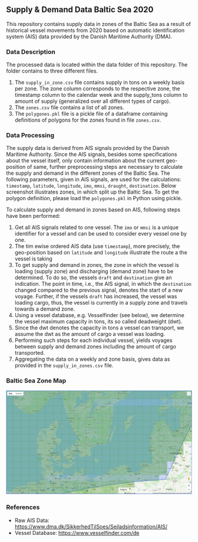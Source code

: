 ## Supply & Demand Data Baltic Sea 2020

This repository contains supply data in zones of the Baltic Sea as a result of historical vessel movements from 2020 based on automatic identification system (AIS) data provided by the Danish Maritime Authority (DMA).

### Data Description
The processed data is located within the data folder of this repository. The folder contains to three different files.

1. The `supply_in_zone.csv` file contains supply in tons on a weekly basis per zone. The zone column corresponds to the respective zone, the timestamp column to the calendar week and the supply_tons column to amount of supply (generalized over all different types of cargo).
2. The `zones.csv` file contains a list of all zones.
3. The `polygones.pkl` file is a pickle file of a dataframe containing definitions of polygons for the zones found in file `zones.csv`.

### Data Processing
The supply data is derived from AIS signals provided by the Danish Maritime Authority. Since the AIS signals, besides some specifications about the vessel itself, only contain information about the current geo-position of same, further preprocessing steps are necessary to calculate the supply and demand in the different zones of the Baltic Sea. The following parameters, given in AIS signals, are used for the calculations: `timestamp`, `latitude`, `longitude`, `imo`, `mmsi`, `draught`, `destination`. Below screenshot illustrates zones, in which split up the Baltic Sea. To get the polygon definition, please load the `polygones.pkl` in Python using pickle.

To calculate supply and demand in zones based on AIS, following steps have been performed:
1. Get all AIS signals related to one vessel. The `imo` or `mmsi` is a unique identifier for a vessel and can be used to consider every vessel one by one.
2. The tim ewise ordered AIS data (use `timestamp`), more precisely, the geo-position based on `latitude` and `longitude` illustrate the route a the vessel is taking
3. To get supply and demand in zones, the zone in which the vessel is loading (supply zone) and discharging (demand zone) have to be determined. To do so, the vessels `draft` and `destination` give an indication. The point in time, i.e., the AIS signal, in which the `destination` changed compared to the previous signal, denotes the start of a new voyage. Further, if the vessels `draft` has increased, the vessel was loading cargo, thus, the vessel is currently in a supply zone and travels towards a demand zone.
4. Using a vessel database, e.g. Vesselfinder (see below), we determine the vessel maximum capacity in tons, its so called deadweight (dwt).
5. Since the dwt denotes the capacity in tons a vessel can transport, we assume the dwt as the amount of cargo a vessel was loading.
6. Performing such steps for each individual vessel, yields voyages between supply and demand zones including the amount of cargo transported.
7. Aggregating the data on a weekly and zone basis, gives data as provided in the `supply_in_zones.csv` file.

### Baltic Sea Zone Map

![Map](./map.PNG?raw=true "Map")

### References

- Raw AIS Data: https://www.dma.dk/SikkerhedTilSoes/Sejladsinformation/AIS/
- Vessel Database: https://www.vesselfinder.com/de